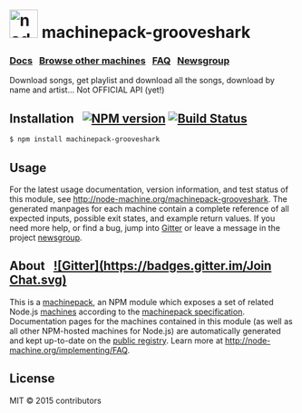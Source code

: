 
<h1>
  <a href="http://node-machine.org" title="Node-Machine public registry"><img alt="node-machine logo" title="Node-Machine Project" src="http://node-machine.org/images/machine-anthropomorph-for-white-bg.png" width="50" /></a>
  machinepack-grooveshark
</h1>

### [Docs](http://node-machine.org/machinepack-grooveshark) &nbsp; [Browse other machines](http://node-machine.org/machinepacks) &nbsp;  [FAQ](http://node-machine.org/implementing/FAQ)  &nbsp;  [Newsgroup](https://groups.google.com/forum/?hl=en#!forum/node-machine)

Download songs, get playlist and download all the songs, download by name and artist... Not OFFICIAL API (yet!)


## Installation &nbsp; [![NPM version](https://badge.fury.io/js/machinepack-grooveshark.svg)](http://badge.fury.io/js/machinepack-grooveshark) [![Build Status](https://travis-ci.org/mikermcneil/machinepack-grooveshark.png?branch=master)](https://travis-ci.org/mikermcneil/machinepack-grooveshark)

```sh
$ npm install machinepack-grooveshark
```

## Usage

For the latest usage documentation, version information, and test status of this module, see <a href="http://node-machine.org/machinepack-grooveshark" title="Download songs, get playlist and download all the songs, download by name and artist... Not OFFICIAL API (yet!) (for node.js)">http://node-machine.org/machinepack-grooveshark</a>.  The generated manpages for each machine contain a complete reference of all expected inputs, possible exit states, and example return values.  If you need more help, or find a bug, jump into [Gitter](https://gitter.im/node-machine/general) or leave a message in the project [newsgroup](https://groups.google.com/forum/?hl=en#!forum/node-machine).

## About  &nbsp; [![Gitter](https://badges.gitter.im/Join Chat.svg)](https://gitter.im/node-machine/general?utm_source=badge&utm_medium=badge&utm_campaign=pr-badge&utm_content=badge)

This is a [machinepack](http://node-machine.org/machinepacks), an NPM module which exposes a set of related Node.js [machines](http://node-machine.org/spec/machine) according to the [machinepack specification](http://node-machine.org/spec/machinepack).
Documentation pages for the machines contained in this module (as well as all other NPM-hosted machines for Node.js) are automatically generated and kept up-to-date on the <a href="http://node-machine.org" title="Public machine registry for Node.js">public registry</a>.
Learn more at <a href="http://node-machine.org/implementing/FAQ" title="Machine Project FAQ (for implementors)">http://node-machine.org/implementing/FAQ</a>.

## License

MIT &copy; 2015 contributors

